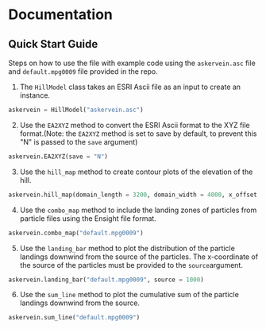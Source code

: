 # Documentation
## Quick Start Guide
Steps on how to use the file with example code using the `askervein.asc` file and `default.mpg0009` file provided in the repo.

1. The `HillModel` class takes an ESRI Ascii file as an input to create an instance.
```python
askervein = HillModel("askervein.asc")
```
2. Use the `EA2XYZ` method to convert the ESRI Ascii format to the XYZ file format.(Note: the `EA2XYZ` method is set to save by default, to prevent this "N" is passed to the `save` argument)
```python
askervein.EA2XYZ(save = "N")
```
3. Use the `hill_map` method to create contour plots of the elevation of the hill.
```python
askervein.hill_map(domain_length = 3200, domain_width = 4000, x_offset = 1060, y_offset = 3800, angle = 227)
```
4. Use the `combo_map` method to include the landing zones of particles from particle files using the Ensight file format.
```python
askervein.combo_map("default.mpg0009")
```
5. Use the `landing_bar` method to plot the distribution of the particle landings downwind from the source of the particles. The x-coordinate of the source of the particles must be provided to the `source`argument.
```python
askervein.landing_bar("default.mpg0009", source = 1000)
```
6. Use the `sum_line` method to plot the cumulative sum of the particle landings downwind from the source.
```python
askervein.sum_line("default.mpg0009")
```
